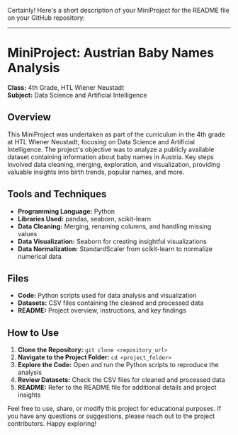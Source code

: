 Certainly! Here's a short description of your MiniProject for the README file on your GitHub repository:

---

# MiniProject: Austrian Baby Names Analysis

**Class:** 4th Grade, HTL Wiener Neustadt  
**Subject:** Data Science and Artificial Intelligence  

## Overview

This MiniProject was undertaken as part of the curriculum in the 4th grade at HTL Wiener Neustadt, focusing on Data Science and Artificial Intelligence. The project's objective was to analyze a publicly available dataset containing information about baby names in Austria. Key steps involved data cleaning, merging, exploration, and visualization, providing valuable insights into birth trends, popular names, and more.

## Tools and Techniques

- **Programming Language:** Python
- **Libraries Used:** pandas, seaborn, scikit-learn
- **Data Cleaning:** Merging, renaming columns, and handling missing values
- **Data Visualization:** Seaborn for creating insightful visualizations
- **Data Normalization:** StandardScaler from scikit-learn to normalize numerical data

## Files

- **Code:** Python scripts used for data analysis and visualization
- **Datasets:** CSV files containing the cleaned and processed data
- **README:** Project overview, instructions, and key findings

## How to Use

1. **Clone the Repository:** `git clone <repository_url>`
2. **Navigate to the Project Folder:** `cd <project_folder>`
3. **Explore the Code:** Open and run the Python scripts to reproduce the analysis
4. **Review Datasets:** Check the CSV files for cleaned and processed data
5. **README:** Refer to the README file for additional details and project insights

Feel free to use, share, or modify this project for educational purposes. If you have any questions or suggestions, please reach out to the project contributors. Happy exploring!
